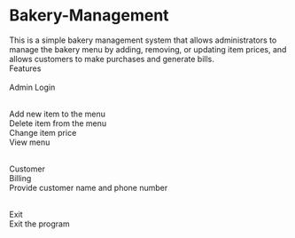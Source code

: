 # Bakery-Management
This is a simple bakery management system that allows administrators to manage the bakery menu by adding, removing, or updating item prices, and allows customers to make purchases and generate bills.
<br>Features
<br>
<br>Admin Login

<br>Add new item to the menu
<br>Delete item from the menu
<br>Change item price
<br>View menu

<br>Customer
<br>Billing
<br>Provide customer name and phone number

<br>Exit
<br>Exit the program
